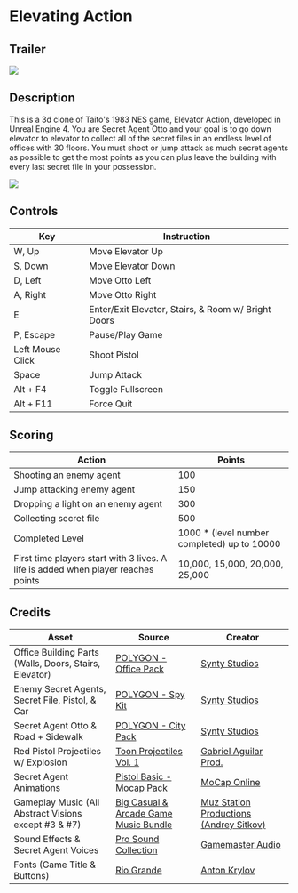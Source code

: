 # Elevating Action

## Trailer
[![](http://img.youtube.com/vi/GuncClWZvRA/0.jpg)](http://www.youtube.com/watch?v=GuncClWZvRA "Elevating Action Gameplay Trailer")

## Description
This is a 3d clone of Taito's 1983 NES game, Elevator Action, developed in Unreal Engine 4. You are Secret Agent Otto and your goal is to go down elevator to elevator to collect all of the secret files in an endless level of offices with 30 floors.  You must shoot or jump attack as much secret agents as possible to get the most points as you can plus leave the building with every last secret file in your possession.

![](https://thumbs.gfycat.com/BruisedOddballCormorant-size_restricted.gif)

## Controls
| Key           | Instruction   |
| ------------- | ------------- |
| W, Up         | Move Elevator Up         |
| S, Down       | Move Elevator Down      |
| D, Left       | Move Otto Left      |
| A, Right      | Move Otto Right      |
| E             | Enter/Exit Elevator, Stairs, & Room w/ Bright Doors |
| P, Escape     | Pause/Play Game |
| Left Mouse Click | Shoot Pistol |
| Space         | Jump Attack         |
| Alt + F4             | Toggle Fullscreen  |
| Alt + F11          | Force Quit          |

## Scoring
| Action           | Points   |
| ------------- | ------------- |
| Shooting an enemy agent        | 100         |
| Jump attacking enemy agent      | 150     |
| Dropping a light on an enemy agent       | 300     |
| Collecting secret file      | 500     |
| Completed Level | 1000 * (level number completed) up to 10000 |
| First time players start with 3 lives. A life is added when player reaches points | 10,000, 15,000, 20,000, 25,000 |
## Credits
| Asset           | Source   | Creator |
| ------------- | ------------- | ------------- |
| Office Building Parts (Walls, Doors, Stairs, Elevator) | [POLYGON - Office Pack](https://syntystore.com/products/polygon-office-pack) | [Synty Studios](https://syntystore.com) |
| Enemy Secret Agents, Secret File, Pistol, & Car | [POLYGON - Spy Kit](https://syntystore.com/collections/frontpage/products/polygon-spy-kit) |  [Synty Studios](https://syntystore.com) |
| Secret Agent Otto & Road + Sidewalk | [POLYGON - City Pack](https://syntystore.com/collections/frontpage/products/polygon-city-pack) | [Synty Studios](https://syntystore.com) |
| Red Pistol Projectiles w/ Explosion | [Toon Projectiles Vol. 1](https://www.unrealengine.com/marketplace/en-US/product/f5b5501eda0747a4beb442eae5de70ab) | [Gabriel Aguilar Prod.](https://www.youtube.com/c/gabrielaguiarprod) |
| Secret Agent Animations | [Pistol Basic - Mocap Pack](https://marketplace-website-node-launcher-prod.ol.epicgames.com/ue/marketplace/en-US/product/pistol-01-basic-mocap-pack) | [MoCap Online](https://mocaponline.com/) |
| Gameplay Music (All Abstract Visions except #3 & #7) | [Big Casual & Arcade Game Music Bundle](https://assetstore.unity.com/packages/audio/music/orchestral/big-casual-arcade-game-music-bundle-157671) | [Muz Station Productions (Andrey Sitkov)](https://soundcloud.com/muzstation-game-music) |
| Sound Effects & Secret Agent Voices | [Pro Sound Collection](https://www.gamemasteraudio.com/product/pro-sound-collection/) | [Gamemaster Audio](https://www.gamemasteraudio.com/)
| Fonts (Game Title & Buttons) | [Rio Grande](https://www.dafont.com/rio-grande.font) | [Anton Krylov](https://www.dafont.com/anton-krylov.d2610)